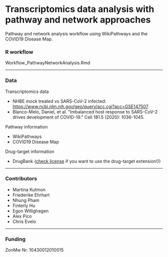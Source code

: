 # Transcriptomics data analysis with pathway and network approaches

Pathway and network analysis workflow using WikiPathways and the COVID19 Disease Map.

### R workflow

Workflow_PathwayNetworkAnalysis.Rmd

--------------------------------------

### Data

Transcriptomics data
* NHBE mock treated vs SARS-CoV-2 infected: https://www.ncbi.nlm.nih.gov/geo/query/acc.cgi?acc=GSE147507
* Blanco-Melo, Daniel, et al. "Imbalanced host response to SARS-CoV-2 drives development of COVID-19." Cell 181.5 (2020): 1036-1045.

Pathway information
* WikiPathways 
* COVID19 Disease Map

Drug-target information
* DrugBank ([check license](https://go.drugbank.com/legal/terms_of_use) if you want to use the drug-target extension!)) 

--------------------------------------

### Contributors
* Martina Kutmon
* Friederike Ehrhart
* Nhung Pham
* Finterly Hu
* Egon Willighagen
* Alex Pico
* Chris Evelo

--------------------------------------

### Funding
ZonMw Nr. 10430012010015
